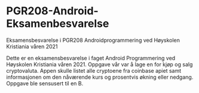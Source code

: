 # PGR208-Android-Eksamenbesvarelse
Eksamensbesvarelse i PGR208 Androidprogrammering ved Høyskolen Kristiania våren 2021

Dette er en eksamensbesvarelse i faget Android Programmering ved Høyskolen Kristiania våren 2021. 
Oppgave vår var å lage en for kjøp og salg cryptovaluta. Appen skulle listet alle cryptoene fra coinbase apiet samt informasjonen om den nåværende kurs og prosentvis økning eller nedgang.
Oppgave ble sensusert til en B.

